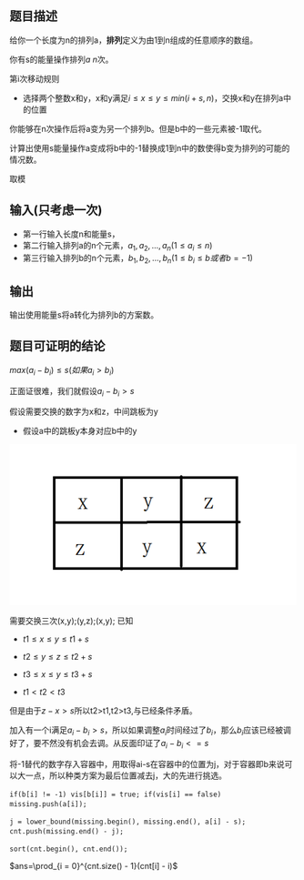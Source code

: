 ## 题目描述

给你一个长度为n的排列a，**排列**定义为由1到n组成的任意顺序的数组。

你有s的能量操作排列$a$ $n$次。

第i次移动规则
- 选择两个整数x和y，x和y满足$i\le x\le y\le min(i+s,n)$，交换x和y在排列a中的位置

你能够在n次操作后将a变为另一个排列b。但是b中的一些元素被-1取代。

计算出使用s能量操作a变成将b中的-1替换成1到n中的数使得b变为排列的可能的情况数。

取模

## 输入(只考虑一次)

- 第一行输入长度n和能量s，
- 第二行输入排列a的n个元素，$a_1,a_2,...,a_n(1\le a_i\le n)$
- 第三行输入排列b的n个元素，$b_1,b_2,...,b_n(1\le b_i\le b 或者 b=-1)$

## 输出

输出使用能量s将a转化为排列b的方案数。

## 题目可证明的结论

$max(a_i-b_i)\le s(如果a_i>b_i)$

正面证很难，我们就假设$a_i-b_i>s$

假设需要交换的数字为x和z，中间跳板为y

- 假设a中的跳板y本身对应b中的y

![](https://github.com/swapfloor/blog/blob/main/images/swap1.png)

需要交换三次(x,y);(y,z);(x,y);
已知
- $t1\le x\le y\le t1+s$

- $t2\le y\le z\le t2+s$

- $t3\le x\le y\le t3+s$

- $t1 < t2 < t3$

但是由于$z-x>s$所以t2>t1,t2>t3,与已经条件矛盾。

加入有一个i满足$a_i-b_i>s$，所以如果调整$a_i$时间经过了$b_i$，那么$b_i$应该已经被调好了，要不然没有机会去调。从反面印证了$a_i-b_i<=s$

将-1替代的数字存入容器中，用取得ai-s在容器中的位置为j，对于容器即b来说可以大一点，所以种类方案为最后位置减去j，大的先进行挑选。

`if(b[i] != -1) vis[b[i]] = true; if(vis[i] == false) missing.push(a[i]);`

`j = lower_bound(missing.begin(), missing.end(), a[i] - s); cnt.push(missing.end() - j);`

`sort(cnt.begin(), cnt.end());`

$ans=\prod_{i = 0}^{cnt.size() - 1}(cnt[i] - i)$
